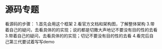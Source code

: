 # 源码专题
看源码的步骤：
1.首先会用这个框架
2.看官方文档和架构图，了解整体架构
3.带着自己的疑问，去看具体的的实现；说的都是切撒大声地记不要没有目的性的去看
3.带着自己的疑问，去看具体的的实现；切记不要没有目的性的去看
4.看完后自己第三代要试着写写demo

